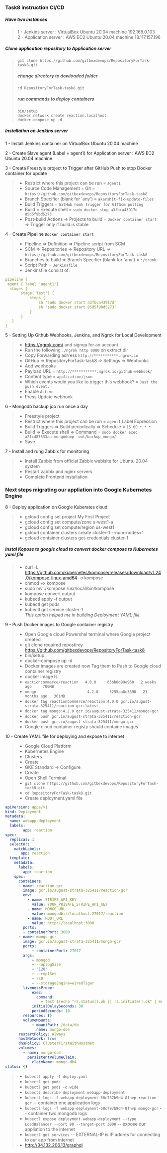 ### Task8 instruction CI/CD  

##### Have two instances  
> 1 - Jenkins server : VirtualBox Ubuntu 20.04 machine  192.168.0.103  
2 - Application server : AWS EC2 Ubuntu 20.04 machine 18.117.157.196  

##### Clone application repository to Application server  
> `git clone https://github.com/gitbexdevops/RepositoryForTask-task8.git`
> ##### change directory to dowloaded folder   
> `cd RepositoryForTask-task8.git`  
> ##### run commands to deploy containers  
> `bin/setup`  
> `docker network create reaction.localhost`  
> `docker-compose up -d`  

##### Installation on Jenkins server   
1 - Install Jenkins container on VirtualBox Ubuntu 20.04 machine  

2 - Create Slave agent (Label = agent1) for Application server : AWS EC2 Ubuntu 20.04 machine  

3 - Creata Freestyle project to Trigger after GitHub Push to stop Docker container for update  
 > + Restrict where this project can be run = `agent1`    
 > + Source Code Management = Git =  `https://github.com/gitbexdevops/RepositoryForTask-task8`  
 > + Branch Specifier (blank for 'any') = `akarshit-fix-update-files`  
 > + Build Triggers = `GitHub hook trigger for GITScm polling`    
 > + Build = Execute shell = `sudo docker stop a3fbca43917d 85d5f9bd5273`    
 > + Post-build Actions => Projects to build =  `Docker container start` => Trigger only if build is stable   
 
4 - Create Pipeline `Docker container start`  
 > + Pipeline => Definition => Pipeline script from SCM  
 > + SCM => Repositories => Repository URL => `https://github.com/gitbexdevops/RepositoryForTask-task8`  
 > + Branches to build => Branch Specifier (blank for 'any') = `*/trunk`  
 > + Script Path = `Jenkinsfile`  
 > + Jenkinsfile consist of:  
 ```YAML
 pipeline {  
  agent { label 'agent1'}  
   stages {  
        stage('Test') {  
            steps { 
                sh 'sudo docker start a3fbca43917d' 
                sh 'sudo docker start 85d5f9bd5273' 
            }  
        }  
    }  
} 
```  
5 - Setting Up Github Webhooks, Jenkins, and Ngrok for Local Development  
 >  + https://ngrok.com/ and signup for an account  
 >  + Run the following `./ngrok http 8080` on extract dir  
 >  + Copy Forwarding adrress `http://***********.ngrok.io` 
 >  + GitHub => RepositoryForTask-task8 => Settings => Webhooks  
 >  + Add webhooks  
 >  + Payload URL = `http://***********.ngrok.io/github-webhook/`  
 >  + Content type = `application/json`  
 >  + Which events would you like to trigger this webhook? = `Just the push event.`  
 >  + Enable `Active`  
 >  + Press Update webhook  
 
6 - Mongodb backup job run once a day  
 > + Freestyle project  
 > + Restrict where this project can be run = `agent1` Label Expression  
 > + Build Triggers => Build periodically => Schedule = `15 00 * * *`  
 > + Build => Execute shell => Command = `sudo docker exec a21c487533aa mongodump -out/backup_mongo/`  
 > + Save  

7 - Install and rung Zabbix for monitoring  
> + Install Zabbix from official Zabbix webisite for Ubuntu 20.04 system
> + Restart zabbix and nginx servers
> + Complete Frontend installation  

### Next steps migrating our appliation into Google Kubernetes Engine  

8 - Deploy application on Google Kuberates cloud  
> + gcloud config set project My First Project  
> + gcloud config set compute/zone s-west1-a  
> + gcloud config set compute/region us-west1  
> + gcloud container clusters create cluster-1 --num-nodes=1  
> + gcloud container clusters get-credentials cluster-1  
##### Instal Kopose to google cloud to convert docker compose to Kubernetes yaml file
> + curl -L https://github.com/kubernetes/kompose/releases/download/v1.24.0/kompose-linux-amd64 -o kompose  
> + chmod +x kompose  
> + sudo mv ./kompose /usr/local/bin/kompose  
> + kompose convert output  
> + kubectl apply -f output  
> + kubectl get pods  
> + kubectl get service cluster-1  
*This option helped me in building Deployment YAML file.*  

9 - Push Docker images to Google container registry  
> + Open Google cloud Powershel terminal where Google project created  
> + git clone required repostiroy https://github.com/gitbexdevops/RepositoryForTask-task8  
> + bin/setup  
> + docker-compose up -d  
> + Docker images are created now Tag them to Push to Google cloud container registry  
> + docker image ls  
> + `eactioncommerce/reaction   4.0.0     65bb0d99e960   2 weeks ago     700MB`  
> + `mongo                       4.2.0     5255aa8c3698   23 months ago   361MB`  
> + `docker tag reactioncommerce/reaction:4.0.0 gcr.io/august-strata-325411/reaction-gcr:latest`
> + `docker tag mongo:4.2.0 gcr.io/august-strata-325411/mongo-gcr` 
> + `docker push gcr.io/august-strata-325411/reaction-gcr`  
> + `docker push gcr.io/august-strata-325411/mongo-gcr`  
> + Google cloud container registy should containe images  

10 - Create YAML file for deploying and expose to internet  
> + Google Cloud Platform
> + Kubernetes Engine  
> + Clusters  
> + Create  
> + GKE Standard => Configure  
> + Create  
> + Open Shell Terminal  
> + `git clone https://github.com/gitbexdevops/RepositoryForTask-task8.git`  
> + `cd RepositoryForTask-task8.git`  
> + Create deployment.yaml file
``` YAML
apiVersion: apps/v1
kind: Deployment
metadata:
  name: webapp-deployment
  labels:
        app: reaction
spec:
  replicas: 1
  selector:
    matchLabels:
       app: reaction
  template:
    metadata:
      labels:
        app: reaction
    spec:
      containers:
      - name: reaction-gcr
        image: gcr.io/august-strata-325411/reaction-gcr
        env:
          - name: STRIPE_API_KEY
            value: YOUR_PRIVATE_STRIPE_API_KEY
          - name: MONGO_URL
            value: mongodb://localhost:27017/reaction
          - name: ROOT_URL
            value: http://localhost:3000
        ports:
        - containerPort: 3000
      - name: mongo-gcr
        image: gcr.io/august-strata-325411/mongo-gcr
        ports:
            - containerPort: 27017
        args:
            - mongod
            - --oplogSize
            - "128"
            - --replSet
            - rs0
            - --storageEngine=wiredTiger
        livenessProbe:
            exec:
              command:
                - test $(echo "rs.status().ok || rs.initiate().ok" | mongo --quiet) -eq 1
            initialDelaySeconds: 30
            periodSeconds: 10
        resources: {}
        volumeMounts:
            - mountPath: /data/db
              name: mongo-db4
      restartPolicy: Always
      hostNetwork: true
      dnsPolicy: ClusterFirstWithHostNet
      volumes:
        - name: mongo-db4
          persistentVolumeClaim:
            claimName: mongo-db4
status: {}
```  
> + `kubectl apply -f deploy.yaml`  
> + `kubectl get pods`  
> + `kubectl get pods -o wide`  
> + `kubectl describe deployment webapp-deployment`  
> + `kubectl logs -f webapp-deployment-68c787b9d4-8fnvp reaction-gcr` -- container one application logs  
> + `kubectl logs -f webapp-deployment-68c787b9d4-8fnvp mongo-gcr` -- container two mongodb logs  
> + `kubectl expose deployment webapp-deployment --type LoadBalancer --port 80 --target-port 3000` -- expose our appliation to the internet  
> + `kubectl get services` -- EXTERNAL-IP is IP addres for connecting to our app from internet  
> + http://34.132.206.13/graphql  

